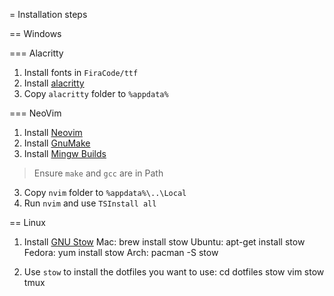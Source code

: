 = Installation steps

== Windows

=== Alacritty
1. Install fonts in `FiraCode/ttf`
2. Install [alacritty](https://alacritty.org)
3. Copy `alacritty` folder to `%appdata%`

=== NeoVim
1. Install [Neovim](https://neovim.io/)
2. Install [GnuMake](https://gnuwin32.sourceforge.net/packages/make.htm)
3. Install [Mingw Builds](https://github.com/niXman/mingw-builds-binaries/releases)
> Ensure `make` and `gcc` are in Path
3. Copy `nvim` folder to `%appdata%\..\Local`
4. Run `nvim` and use `TSInstall all`

== Linux

1. Install [GNU Stow](https://www.gnu.org/software/stow/)
  Mac:      brew install stow
  Ubuntu:   apt-get install stow
  Fedora:   yum install stow
  Arch:     pacman -S stow

2. Use `stow` to install the dotfiles you want to use:
  cd dotfiles
  stow vim
  stow tmux
 

